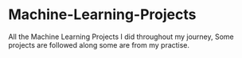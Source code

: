 # Machine-Learning-Projects
All the Machine Learning Projects I did throughout my journey, Some projects are followed along some are from my practise.
